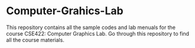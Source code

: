 # Computer-Grahics-Lab
This repository contains all the sample codes and lab menuals for the course CSE422: Computer Graphics Lab. Go through this repository to find all the course materials.
